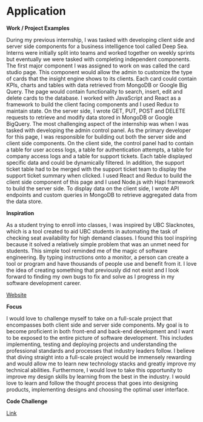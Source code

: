 # Application

**Work / Project Examples**

  During my previous internship, I was tasked with developing client side and server side components for a business intelligence tool called Deep Sea. Interns were initially split into teams and worked together on weekly sprints but eventually we were tasked with completing independent components. 
  The first major component I was assigned to work on was called the card studio page. This component would allow the admin to customize the type of cards that the insight engine shows to its clients. Each card could contain KPIs, charts and tables with data retrieved from MongoDB or Google Big Query. The page would contain functionality to search, insert, edit and delete cards to the database. I worked with JavaScript and React as a framework to build the client facing components and I used Redux to maintain state. On the server side, I wrote GET, PUT, POST and DELETE requests to retrieve and modify data stored in MongoDB or Google BigQuery. 
  The most challenging aspect of the internship was when I was tasked with developing the admin control panel. As the primary developer for this page, I was responsible for building out both the server side and client side components. On the client side, the control panel had to contain a table for user access logs, a table for authentication attempts, a table for company access logs and a table for support tickets. Each table displayed specific data and could be dynamically filtered. In addition, the support ticket table had to be merged with the support ticket team to display the support ticket summary when clicked. I used React and Redux to build the client side component of this page and I used Node.js with Hapi framework to build the server side. To display data on the client side, I wrote API endpoints and custom queries in MongoDB to retrieve aggregated data from the data store. 

**Inspiration**

  As a student trying to enroll into classes, I was inspired by UBC Slacknotes, which is a tool created to aid UBC students in automating the task of checking seat availability for high demand classes. I found this tool inspiring because it solved a relatively simple problem that was an unmet need for students. This simple tool reminded me of the magic of software engineering. By typing instructions onto a monitor, a person can create a tool or program and have thousands of people use and benefit from it. I love the idea of creating something that previously did not exist and I look forward to finding my own bugs to fix and solve as I progress in my software development career. 

[Website](https://slacknotes.com)

**Focus**

  I would love to challenge myself to take on a full-scale project that encompasses both client side and server side components. My goal is to become proficient in both front-end and back-end development and I want to be exposed to the entire picture of software development. This includes implementing, testing and deploying projects and understanding the professional standards and processes that industry leaders follow. I believe that diving straight into a full-scale project would be immensely rewarding and would allow me to learn new technology stacks and greatly improve my technical abilities. Furthermore, I would love to take this opportunity to improve my design skills by learning from the best in the industry. I would love to learn and follow the thought process that goes into designing products, implementing designs and choosing the optimal user interface. 
  
**Code Challenge**

[Link](https://codepen.io/anon/pen/rJdQjB?editors=1111)
